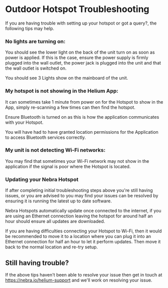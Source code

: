 # Outdoor Hotspot Troubleshooting

If you are having trouble with setting up your hotspot or got a query?, the following tips may help.

### No lights are turning on:

You should see the lower light on the back of the unit turn on as soon as power is applied.
If this is the case, ensure the power supply is firmly plugged into the wall outlet, the power jack is plugged into the unit and that the wall outlet is switched on.

You should see 3 Lights show on the mainboard of the unit.

### My hotspot is not showing in the Helium App:

It can sometimes take 1 minute from power on for the Hotspot to show in the App, simply re-scanning a few times can then find the hotspot.

Ensure Bluetooth is turned on as this is how the application communicates with your Hotspot.

You will have had to have granted location permissions for the Application to access Bluetooth services correctly.

### My unit is not detecting Wi-Fi networks:

You may find that sometimes your Wi-Fi network may not show in the application if the signal is poor where the Hotspot is located.


### Updating your Nebra Hotspot

If after completing initial troubleshooting steps above you're still having issues, or you are advised to you may find your issues can be resolved by ensuring it is running the latest up to date software.

Nebra Hotspots automatically update once connected to the internet, if you are using an Ethernet connection leaving the hotspot for around half an hour should ensure all updates are downloaded.

If you are having difficulties connecting your Hotspot to Wi-Fi, then it would be recommended to move it to a location where you can plug it into an Ethernet connection for half an hour to let it perform updates. Then move it back to the normal location and re-try setup.

## Still having trouble?

If the above tips haven't been able to resolve your issue then get in touch at https://nebra.io/helium-support and we'll work on resolving your issue.
